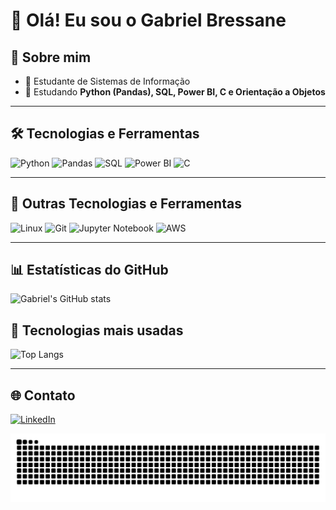 # 👋 Olá! Eu sou o Gabriel Bressane

## 🚀 Sobre mim
- 🔭 Estudante de Sistemas de Informação
- 🌱 Estudando **Python (Pandas), SQL, Power BI, C e Orientação a Objetos**  

---

## 🛠️ Tecnologias e Ferramentas

![Python](https://img.shields.io/badge/Python-3776AB?style=for-the-badge&logo=python&logoColor=white)
![Pandas](https://img.shields.io/badge/Pandas-150458?style=for-the-badge&logo=pandas&logoColor=white)
![SQL](https://img.shields.io/badge/SQL-025E8C?style=for-the-badge&logo=sqlite&logoColor=white)
![Power BI](https://img.shields.io/badge/Power%20BI-F2C811?style=for-the-badge&logo=power-bi&logoColor=black)
![C](https://img.shields.io/badge/C-A8B9CC?style=for-the-badge&logo=c&logoColor=black)

---

## 🔧 Outras Tecnologias e Ferramentas

![Linux](https://img.shields.io/badge/Linux-FCC624?style=for-the-badge&logo=linux&logoColor=black)
![Git](https://img.shields.io/badge/Git-F05032?style=for-the-badge&logo=git&logoColor=white)
![Jupyter Notebook](https://img.shields.io/badge/Jupyter%20Notebook-F37626?style=for-the-badge&logo=jupyter&logoColor=white)
![AWS](https://img.shields.io/badge/AWS-232F3E?style=for-the-badge&logo=amazon-aws&logoColor=white)

---

## 📊 Estatísticas do GitHub

![Gabriel's GitHub stats](https://github-readme-stats.vercel.app/api?username=Bressane06&show_icons=true&theme=radical)

## 🚩 Tecnologias mais usadas

![Top Langs](https://github-readme-stats.vercel.app/api/top-langs/?username=Bressane06&layout=compact&theme=radical)

---

## 🌐 Contato

[![LinkedIn](https://img.shields.io/badge/LinkedIn-0077B5?style=for-the-badge&logo=linkedin&logoColor=white)](https://linkedin.com/in/SEU-LINK)


<p align="center">
  <img src="https://github.com/Bressane06/Bressane06/blob/output/github-contribution-grid-snake.svg" />
</p>
